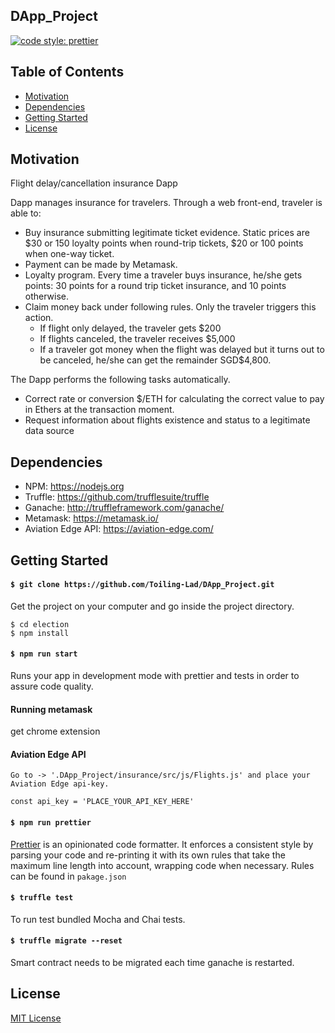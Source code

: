 ## DApp_Project

[![code style: prettier](https://img.shields.io/badge/code_style-prettier-ff69b4.svg?style=flat-square)](https://github.com/prettier/prettier)

## Table of Contents

* [ Motivation](#motivation)
* [ Dependencies ](#dependencies)
* [ Getting Started ](#getting-started)
* [ License ](#license)

## Motivation
Flight delay/cancellation insurance Dapp

Dapp manages insurance for travelers. Through a web front-end, traveler is able to:

- Buy insurance submitting legitimate ticket evidence. Static prices are $30 or 150 loyalty points when round-trip tickets, $20 or 100 points when one-way ticket.
- Payment can be made by Metamask.
- Loyalty program. Every time a traveler buys insurance, he/she gets points: 30 points for a round trip ticket insurance, and 10 points otherwise.
- Claim money back under following rules. Only the traveler triggers this action.
  - If flight only delayed, the traveler gets $200
  - If flights canceled, the traveler receives $5,000
  - If a traveler got money when the flight was delayed but it turns out to be canceled, he/she can get the remainder SGD$4,800.

The Dapp performs the following tasks automatically.

- Correct rate or conversion $/ETH for calculating the correct value to pay in Ethers at the transaction moment.
- Request information about flights existence and status to a legitimate data source


## Dependencies
- NPM: https://nodejs.org
- Truffle: https://github.com/trufflesuite/truffle
- Ganache: http://truffleframework.com/ganache/
- Metamask: https://metamask.io/
- Aviation Edge API: https://aviation-edge.com/

## Getting Started

#### `$ git clone https://github.com/Toiling-Lad/DApp_Project.git`

Get the project on your computer and go inside the project directory.

```
$ cd election
$ npm install
```


#### `$ npm run start`
Runs your app in development mode with prettier and tests in order to assure code quality.


#### Running metamask
get chrome extension


#### Aviation Edge API
 
 ```
 Go to -> '.DApp_Project/insurance/src/js/Flights.js' and place your Aviation Edge api-key.

 const api_key = 'PLACE_YOUR_API_KEY_HERE'
 ```

#### `$ npm run prettier`
[Prettier](https://github.com/prettier/prettier) is an opinionated code formatter. It enforces a consistent style by parsing your code and re-printing it with its own rules that take the maximum line length into account, wrapping code when necessary.
Rules can be found in `pakage.json`

#### `$ truffle test`
To run test bundled Mocha and Chai tests.

#### `$ truffle migrate --reset`
Smart contract needs to be migrated each time ganache is restarted.

## License

[MIT License](LICENSE)
